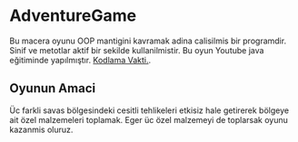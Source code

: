 # AdventureGame
Bu macera oyunu OOP mantigini kavramak adina calisilmis bir programdir. Sinif ve metotlar aktif bir sekilde kullanilmistir. Bu oyun Youtube java eğitiminde yapılmıştır. [Kodlama Vakti.](https://www.youtube.com/watch?v=zERL__bD4NI&list=PLEcJSEQK_cD5KHgg9sXumeg659hAr2j4W&index=1).


## Oyunun Amaci
Üc farkli savas bölgesindeki cesitli tehlikeleri etkisiz hale getirerek bölgeye ait özel malzemeleri toplamak. Eger üc özel malzemeyi de toplarsak oyunu kazanmis oluruz. 
